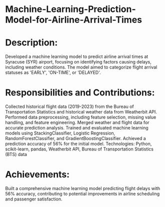 # Machine-Learning-Prediction-Model-for-Airline-Arrival-Times
# Description:
Developed a machine learning model to predict airline arrival times at Syracuse (SYR) airport, focusing on identifying factors causing delays, including weather conditions. The model aimed to categorize flight arrival statuses as 'EARLY', 'ON-TIME', or 'DELAYED'.

# Responsibilities and Contributions:
Collected historical flight data (2019-2023) from the Bureau of Transportation Statistics and historical weather data from Weatherbit API.
Performed data preprocessing, including feature selection, missing value handling, and feature engineering.
Merged weather and flight data for accurate prediction analysis.
Trained and evaluated machine learning models using StackingClassifier, Logistic Regression, RandomForestClassifier, and GradientBoostingClassifier.
Achieved a prediction accuracy of 56% for the initial model.
Technologies:
Python, scikit-learn, pandas, Weatherbit API, Bureau of Transportation Statistics (BTS) data

# Achievements:
Built a comprehensive machine learning model predicting flight delays with 56% accuracy, contributing to potential improvements in airline scheduling and passenger satisfaction.
